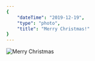 ```yaml
---
{
    "dateTime": "2019-12-19",
    "type": "photo",
    "title": "Merry Christmas!"
}
---
```

![Merry Christmas][xm]

[xm]: /img/20191219-christmas.jpg